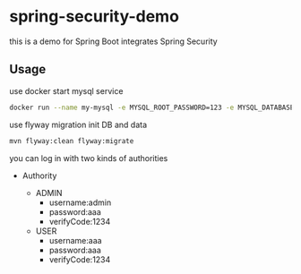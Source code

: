 # spring-security-demo

this is a demo for Spring Boot integrates Spring Security

## Usage

use docker start mysql service
```bash
docker run --name my-mysql -e MYSQL_ROOT_PASSWORD=123 -e MYSQL_DATABASE=community -p 3306:3306 -d mysql
```
use flyway migration init DB and data
```bash
mvn flyway:clean flyway:migrate
```
you can log in with two kinds of authorities

- Authority

    - ADMIN
        - username:admin
        - password:aaa
        - verifyCode:1234
    - USER    
        - username:aaa
        - password:aaa
        - verifyCode:1234



